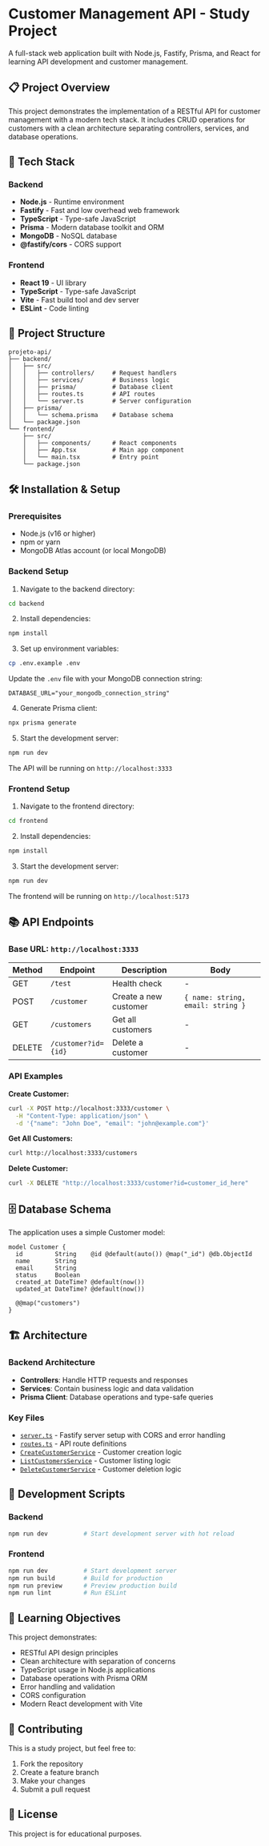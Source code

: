 # Customer Management API - Study Project

A full-stack web application built with Node.js, Fastify, Prisma, and React for learning API development and customer management.

## 📋 Project Overview

This project demonstrates the implementation of a RESTful API for customer management with a modern tech stack. It includes CRUD operations for customers with a clean architecture separating controllers, services, and database operations.

## 🚀 Tech Stack

### Backend

- **Node.js** - Runtime environment
- **Fastify** - Fast and low overhead web framework
- **TypeScript** - Type-safe JavaScript
- **Prisma** - Modern database toolkit and ORM
- **MongoDB** - NoSQL database
- **@fastify/cors** - CORS support

### Frontend

- **React 19** - UI library
- **TypeScript** - Type-safe JavaScript
- **Vite** - Fast build tool and dev server
- **ESLint** - Code linting

## 📁 Project Structure

```
projeto-api/
├── backend/
│   ├── src/
│   │   ├── controllers/     # Request handlers
│   │   ├── services/        # Business logic
│   │   ├── prisma/          # Database client
│   │   ├── routes.ts        # API routes
│   │   └── server.ts        # Server configuration
│   ├── prisma/
│   │   └── schema.prisma    # Database schema
│   └── package.json
└── frontend/
    ├── src/
    │   ├── components/      # React components
    │   ├── App.tsx          # Main app component
    │   └── main.tsx         # Entry point
    └── package.json
```

## 🛠️ Installation & Setup

### Prerequisites

- Node.js (v16 or higher)
- npm or yarn
- MongoDB Atlas account (or local MongoDB)

### Backend Setup

1. Navigate to the backend directory:

```bash
cd backend
```

2. Install dependencies:

```bash
npm install
```

3. Set up environment variables:

```bash
cp .env.example .env
```

Update the `.env` file with your MongoDB connection string:

```env
DATABASE_URL="your_mongodb_connection_string"
```

4. Generate Prisma client:

```bash
npx prisma generate
```

5. Start the development server:

```bash
npm run dev
```

The API will be running on `http://localhost:3333`

### Frontend Setup

1. Navigate to the frontend directory:

```bash
cd frontend
```

2. Install dependencies:

```bash
npm install
```

3. Start the development server:

```bash
npm run dev
```

The frontend will be running on `http://localhost:5173`

## 📚 API Endpoints

### Base URL: `http://localhost:3333`

| Method | Endpoint            | Description           | Body                              |
| ------ | ------------------- | --------------------- | --------------------------------- |
| GET    | `/test`             | Health check          | -                                 |
| POST   | `/customer`         | Create a new customer | `{ name: string, email: string }` |
| GET    | `/customers`        | Get all customers     | -                                 |
| DELETE | `/customer?id={id}` | Delete a customer     | -                                 |

### API Examples

**Create Customer:**

```bash
curl -X POST http://localhost:3333/customer \
  -H "Content-Type: application/json" \
  -d '{"name": "John Doe", "email": "john@example.com"}'
```

**Get All Customers:**

```bash
curl http://localhost:3333/customers
```

**Delete Customer:**

```bash
curl -X DELETE "http://localhost:3333/customer?id=customer_id_here"
```

## 🗄️ Database Schema

The application uses a simple Customer model:

```prisma
model Customer {
  id         String    @id @default(auto()) @map("_id") @db.ObjectId
  name       String
  email      String
  status     Boolean
  created_at DateTime? @default(now())
  updated_at DateTime? @default(now())

  @@map("customers")
}
```

## 🏗️ Architecture

### Backend Architecture

- **Controllers**: Handle HTTP requests and responses
- **Services**: Contain business logic and data validation
- **Prisma Client**: Database operations and type-safe queries

### Key Files

- [`server.ts`](backend/src/server.ts) - Fastify server setup with CORS and error handling
- [`routes.ts`](backend/src/routes.ts) - API route definitions
- [`CreateCustomerService`](backend/src/services/CreateCustomerService.ts) - Customer creation logic
- [`ListCustomersService`](backend/src/services/ListCustomersService.ts) - Customer listing logic
- [`DeleteCustomerService`](backend/src/services/DeleteCustomerService.ts) - Customer deletion logic

## 🔧 Development Scripts

### Backend

```bash
npm run dev          # Start development server with hot reload
```

### Frontend

```bash
npm run dev          # Start development server
npm run build        # Build for production
npm run preview      # Preview production build
npm run lint         # Run ESLint
```

## 📝 Learning Objectives

This project demonstrates:

- RESTful API design principles
- Clean architecture with separation of concerns
- TypeScript usage in Node.js applications
- Database operations with Prisma ORM
- Error handling and validation
- CORS configuration
- Modern React development with Vite

## 🤝 Contributing

This is a study project, but feel free to:

1. Fork the repository
2. Create a feature branch
3. Make your changes
4. Submit a pull request

## 📄 License

This project is for educational purposes.

